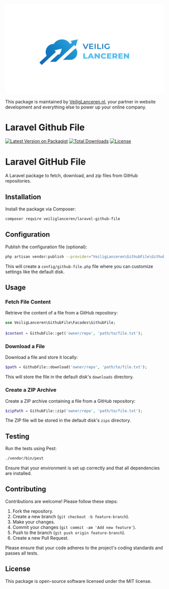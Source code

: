 ![Veilig Lanceren](/veilig-lanceren-logo.png)

This package is maintained by [VeiligLanceren.nl](https://veiliglanceren.nl), your partner in website development and everything else to power up your online company.

# Laravel Github File

[![Latest Version on Packagist](https://img.shields.io/packagist/v/veiliglanceren/laravel-github-file.svg?style=flat-square)](https://packagist.org/packages/veiliglanceren/laravel-remote-documentation)
[![Total Downloads](https://img.shields.io/packagist/dt/veiliglanceren/laravel-github-file.svg?style=flat-square)](https://packagist.org/packages/veiliglanceren/laravel-remote-documentation)
[![License](https://img.shields.io/packagist/l/veiliglanceren/laravel-github-file.svg?style=flat-square)](LICENSE)

# Laravel GitHub File

A Laravel package to fetch, download, and zip files from GitHub repositories.

## Installation

Install the package via Composer:

```bash
composer require veiliglanceren/laravel-github-file
```

## Configuration

Publish the configuration file (optional):

```bash
php artisan vendor:publish --provider="VeiligLanceren\GithubFile\GithubFileServiceProvider"
```

This will create a `config/github-file.php` file where you can customize settings like the default disk.

## Usage

### Fetch File Content

Retrieve the content of a file from a GitHub repository:

```php
use VeiligLanceren\GithubFile\Facades\GithubFile;

$content = GithubFile::get('owner/repo', 'path/to/file.txt');
```

### Download a File

Download a file and store it locally:

```php
$path = GithubFile::download('owner/repo', 'path/to/file.txt');
```

This will store the file in the default disk's `downloads` directory.

### Create a ZIP Archive

Create a ZIP archive containing a file from a GitHub repository:

```php
$zipPath = GithubFile::zip('owner/repo', 'path/to/file.txt');
```

The ZIP file will be stored in the default disk's `zips` directory.

## Testing

Run the tests using Pest:

```bash
./vendor/bin/pest
```

Ensure that your environment is set up correctly and that all dependencies are installed.

## Contributing

Contributions are welcome! Please follow these steps:

1. Fork the repository.
2. Create a new branch (`git checkout -b feature-branch`).
3. Make your changes.
4. Commit your changes (`git commit -am 'Add new feature'`).
5. Push to the branch (`git push origin feature-branch`).
6. Create a new Pull Request.

Please ensure that your code adheres to the project's coding standards and passes all tests.

## License

This package is open-source software licensed under the MIT license.
